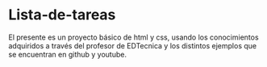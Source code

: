 # Lista-de-tareas
El presente es un proyecto básico de html y css, usando los conocimientos adquiridos a través del profesor de EDTecnica y los distintos ejemplos que se encuentran en github y youtube.
